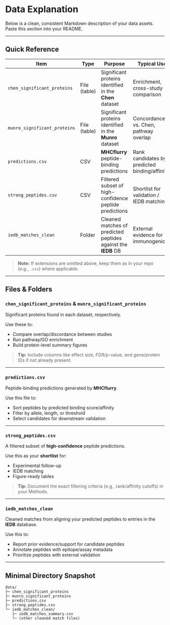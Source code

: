 # Data Explanation

Below is a clean, consistent Markdown description of your data assets. Paste this section into your README.

---

## Quick Reference

| Item                         | Type        | Purpose                                                        | Typical Use                                  |
|-----------------------------|-------------|----------------------------------------------------------------|----------------------------------------------|
| `chen_significant_proteins` | File (table) | Significant proteins identified in the **Chen** dataset        | Enrichment, cross-study comparison           |
| `munro_significant_proteins`| File (table) | Significant proteins identified in the **Munro** dataset       | Concordance vs. Chen, pathway overlap        |
| `predictions.csv`           | CSV          | **MHCflurry** peptide-binding predictions                      | Rank candidates by predicted binding/affinity|
| `strong_peptides.csv`       | CSV          | Filtered subset of high-confidence peptide predictions         | Shortlist for validation / IEDB matching     |
| `iedb_matches_clean`        | Folder       | Cleaned matches of predicted peptides against the **IEDB** DB  | External evidence for immunogenicity         |

> **Note:** If extensions are omitted above, keep them as in your repo (e.g., `.csv`) where applicable.

---

## Files & Folders

### `chen_significant_proteins` & `munro_significant_proteins`
Significant proteins found in each dataset, respectively.

Use these to:
- Compare overlap/discordance between studies
- Run pathway/GO enrichment
- Build protein-level summary figures

> **Tip:** Include columns like effect size, FDR/p-value, and gene/protein IDs if not already present.

---

### `predictions.csv`
Peptide-binding predictions generated by **MHCflurry**.

Use this file to:
- Sort peptides by predicted binding score/affinity
- Filter by allele, length, or threshold
- Select candidates for downstream validation

---

### `strong_peptides.csv`
A filtered subset of **high-confidence** peptide predictions.

Use this as your **shortlist** for:
- Experimental follow-up
- IEDB matching
- Figure-ready tables

> **Tip:** Document the exact filtering criteria (e.g., rank/affinity cutoffs) in your Methods.

---

### `iedb_matches_clean`
Cleaned matches from aligning your predicted peptides to entries in the **IEDB** database.

Use this to:
- Report prior evidence/support for candidate peptides
- Annotate peptides with epitope/assay metadata
- Prioritize peptides with external validation

---

## Minimal Directory Snapshot

```text
data/
├─ chen_significant_proteins
├─ munro_significant_proteins
├─ predictions.csv
├─ strong_peptides.csv
└─ iedb_matches_clean/
   ├─ iedb_matches_summary.csv
   └─ (other cleaned match files)
